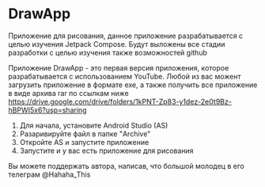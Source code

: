 # DrawApp
Приложение для рисования, данное приложение разрабатывается с целью изучения Jetpack Compose. Будут выложены все стадии разработки с целью изучения также возможностей github

Приложение DrawApp - это первая версия приложения, которое разрабатывается с использованием YouTube. Любой из вас можент загрузить приложение в формате exe, а также получить все приложение в виде архива rar по ссылкам ниже
https://drive.google.com/drive/folders/1kPNT-Zp83-y1dez-2e0t9Bz-hBPWI5x6?usp=sharing

1. Для начала, установите Android Studio (AS)
2. Разаривируйте файл в папке "Archive"
3. Откройте AS и запустите приложение
4. Запустите и у вас есть приложение для рисования

Вы можете поддержать автора, написав, что большой молодец в его телеграм @Hahaha_This

